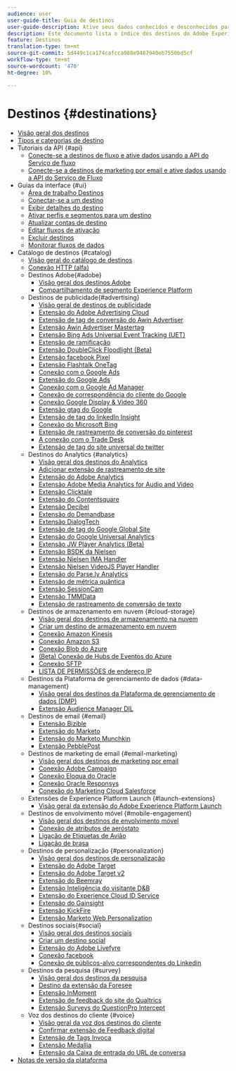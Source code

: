 ```yaml
---
audience: user
user-guide-title: Guia de destinos
user-guide-description: Ative seus dados conhecidos e desconhecidos para campanhas de marketing entre canais, campanhas por email, publicidade direcionada e muitos outros casos de uso.
description: Este documento lista o índice dos destinos do Adobe Experience Platform
feature: Destinos
translation-type: tm+mt
source-git-commit: 5d449c1ca174cafcca988e9487940eb7550bd5cf
workflow-type: tm+mt
source-wordcount: '470'
ht-degree: 10%

---
```



# Destinos {#destinations}

* [Visão geral dos destinos](./home.md)
* [Tipos e categorias de destino](./destination-types.md)
* Tutoriais da API {#api}
   * [Conecte-se a destinos de fluxo e ative dados usando a API do Serviço de fluxo](./api/streaming-destinations.md)
   * [Conecte-se a destinos de marketing por email e ative dados usando a API do Serviço de Fluxo](./api/email-marketing.md)
* Guias da interface {#ui}
   * [Área de trabalho Destinos](./ui/destinations-workspace.md)
   * [Conectar-se a um destino](./ui/connect-destination.md)
   * [Exibir detalhes do destino](./ui/destination-details-page.md)
   * [Ativar perfis e segmentos para um destino](./ui/activate-destinations.md)
   * [Atualizar contas de destino](./ui/update-accounts.md)
   * [Editar fluxos de ativação](./ui/edit-activation.md)
   * [Excluir destinos](./ui/delete-destinations.md)
   * [Monitorar fluxos de dados](./ui/monitor-dataflows.md)
* Catálogo de destinos {#catalog}
   * [Visão geral do catálogo de destinos](./catalog/overview.md)
   * [ Conexão HTTP (alfa)](./catalog/http-destination.md)
   * Destinos Adobe{#adobe}
      * [Visão geral dos destinos Adobe](./catalog/adobe/overview.md)
      * [Compartilhamento de segmento Experience Platform](https://experienceleague.adobe.com/docs/audience-manager/user-guide/implementation-integration-guides/integration-experience-platform/aam-aep-audience-sharing.html)
   * Destinos de publicidade{#advertising}
      * [Visão geral de destinos de publicidade](./catalog/advertising/overview.md)
      * [Extensão do Adobe Advertising Cloud](./catalog/advertising/adobe-advertising-cloud.md)
      * [Extensão de tag de conversão do Awin Advertiser](./catalog/advertising/awin-conversiontag.md)
      * [Extensão Awin Advertiser Mastertag](./catalog/advertising/awin-mastertag.md)
      * [Extensão Bing Ads Universal Event Tracking (UET)](./catalog/advertising/bing-ads.md)
      * [Extensão de ramificação](./catalog/advertising/branch.md)
      * [Extensão DoubleClick Floodlight (Beta)](./catalog/advertising/doubleclick-floodlight.md)
      * [Extensão facebook Pixel](./catalog/advertising/facebook-pixel.md)
      * [Extensão Flashtalk OneTag](./catalog/advertising/flashtalking.md)
      * [Conexão com o Google Ads](./catalog/advertising/google-ads-destination.md)
      * [Extensão do Google Ads](./catalog/advertising/google-ads-extension.md)
      * [Conexão com o Google Ad Manager](./catalog/advertising/google-ad-manager.md)
      * [Conexão de correspondência do cliente do Google](./catalog/advertising/google-customer-match.md)
      * [Conexão Google Display &amp; Video 360](./catalog/advertising/google-dv360.md)
      * [Extensão gtag do Google](./catalog/advertising/gtag-advertising.md)
      * [Extensão de tag do linkedIn Insight](./catalog/advertising/linkedin.md)
      * [Conexão do Microsoft Bing](./catalog/advertising/bing.md)
      * [Extensão de rastreamento de conversão do pinterest](./catalog/advertising/pinterest.md)
      * [A conexão com o Trade Desk](./catalog/advertising/tradedesk.md)
      * [Extensão de tag do site universal do twitter](./catalog/advertising/twitter-uwt.md)
   * Destinos do Analytics {#analytics}
      * [Visão geral dos destinos do Analytics](./catalog/analytics/overview.md)
      * [Adicionar extensão de rastreamento de site](./catalog/analytics/adform.md)
      * [Extensão do Adobe Analytics](./catalog/analytics/adobe-analytics.md)
      * [Extensão Adobe Media Analytics for Audio and Video](./catalog/analytics/adobe-video-analytics.md)
      * [Extensão Clicktale](./catalog/analytics/clicktale.md)
      * [Extensão do Contentsquare](./catalog/analytics/contentsquare.md)
      * [Extensão Decibel](./catalog/analytics/decibel.md)
      * [Extensão do Demandbase](./catalog/analytics/demandbase.md)
      * [Extensão DialogTech](./catalog/analytics/dialogtech.md)
      * [Extensão de tag do Google Global Site](./catalog/analytics/gtag-analytics.md)
      * [Extensão do Google Universal Analytics](./catalog/analytics/google-universal-analytics.md)
      * [Extensão JW Player Analytics (Beta)](./catalog/analytics/jw-player-analytics.md)
      * [Extensão BSDK da Nielsen](./catalog/analytics/nielsen-bsdk.md)
      * [Extensão Nielsen IMA Handler](./catalog/analytics/nielsen-ima.md)
      * [Extensão Nielsen VideoJS Player Handler](./catalog/analytics/nielsen-videojs.md)
      * [Extensão do Parse.ly Analytics](./catalog/analytics/parsely.md)
      * [Extensão de métrica quântica](./catalog/analytics/quantum-metric.md)
      * [Extensão SessionCam](./catalog/analytics/sessioncam.md)
      * [Extensão TMMData](./catalog/analytics/tmmdata.md)
      * [Extensão de rastreamento de conversão de texto](./catalog/analytics/yext.md)
   * Destinos de armazenamento em nuvem {#cloud-storage}
      * [Visão geral dos destinos de armazenamento na nuvem](./catalog/cloud-storage/overview.md)
      * [Criar um destino de armazenamento em nuvem](./catalog/cloud-storage/workflow.md)
      * [Conexão Amazon Kinesis](./catalog/cloud-storage/amazon-kinesis.md)
      * [Conexão Amazon S3](./catalog/cloud-storage/amazon-s3.md)
      * [Conexão Blob do Azure](./catalog/cloud-storage/azure-blob.md)
      * [(Beta) Conexão de Hubs de Eventos do Azure](./catalog/cloud-storage/azure-event-hubs.md)
      * [Conexão SFTP](./catalog/cloud-storage/sftp.md)
      * [LISTA DE PERMISSÕES de endereço IP](./catalog/cloud-storage/ip-address-allow-list.md)
   * Destinos da Plataforma de gerenciamento de dados {#data-management}
      * [Visão geral dos destinos da Plataforma de gerenciamento de dados (DMP)](./catalog/data-management/overview.md)
      * [Extensão Audience Manager DIL](./catalog/data-management/aam-dil-extension.md)
   * Destinos de email {#email}
      * [Extensão Bizible](./catalog/email/bizible.md)
      * [Extensão do Marketo](./catalog/email/marketo.md)
      * [Extensão do Marketo Munchkin](./catalog/email/marketo-munchkin.md)
      * [Extensão PebblePost](./catalog/email/pebblepost.md)
   * Destinos de marketing de email {#email-marketing}
      * [Visão geral dos destinos de marketing por email](./catalog/email-marketing/overview.md)
      * [Conexão Adobe Campaign](./catalog/email-marketing/adobe-campaign.md)
      * [Conexão Eloqua do Oracle](./catalog/email-marketing/oracle-eloqua.md)
      * [Conexão Oracle Responsys](./catalog/email-marketing/oracle-responsys.md)
      * [Conexão do Marketing Cloud Salesforce](./catalog/email-marketing/salesforce-marketing-cloud.md)
   * Extensões de Experience Platform Launch {#launch-extensions}
      * [Visão geral da extensão do Adobe Experience Platform Launch](./catalog/launch-extensions/overview.md)
   * Destinos de envolvimento móvel {#mobile-engagement}
      * [Visão geral dos destinos de envolvimento móvel](./catalog/mobile-engagement/overview.md)
      * [Conexão de atributos de aeróstato](./catalog/mobile-engagement/airship-attributes.md)
      * [Ligação de Etiquetas de Avião](./catalog/mobile-engagement/airship-tags.md)
      * [Ligação de brasa](./catalog/mobile-engagement/braze.md)
   * Destinos de personalização {#personalization}
      * [Visão geral dos destinos de personalização](./catalog/personalization/overview.md)
      * [Extensão do Adobe Target](./catalog/personalization/adobe-target.md)
      * [Extensão do Adobe Target v2](./catalog/personalization/adobe-target-v2.md)
      * [Extensão do Beemray](./catalog/personalization/beemray.md)
      * [Extensão Inteligência do visitante D&amp;B](./catalog/personalization/dnb.md)
      * [Extensão do Experience Cloud ID Service](./catalog/personalization/adobe-ecid.md)
      * [Extensão do Gainsight](./catalog/personalization/gainsight.md)
      * [Extensão KickFire](./catalog/personalization/kickfire.md)
      * [Extensão Marketo Web Personalization](./catalog/personalization/marketo-web-personalization.md)
   * Destinos sociais{#social}
      * [Visão geral dos destinos sociais](./catalog/social/overview.md)
      * [Criar um destino social](./catalog/social/workflow.md)
      * [Extensão do Adobe Livefyre](./catalog/social/adobe-livefyre.md)
      * [Conexão facebook](./catalog/social/facebook.md)
      * [Conexão de públicos-alvo correspondentes do Linkedin](./catalog/social/linkedin.md)
   * Destinos da pesquisa {#survey}
      * [Visão geral dos destinos da pesquisa](./catalog/survey/overview.md)
      * [Destino da extensão da Foresee](./catalog/survey/foresee.md)
      * [Extensão InMoment](./catalog/survey/inmoment.md)
      * [Extensão de feedback do site do Qualtrics](./catalog/survey/qualtrics.md)
      * [Extensão Surveys do QuestionPro Intercept](./catalog/survey/web-intercept-surveys.md)
   * Voz dos destinos do cliente {#voice}
      * [Visão geral da voz dos destinos do cliente](./catalog/voice/overview.md)
      * [Confirmar extensão de Feedback digital](./catalog/voice/confirmit-digital-feedback.md)
      * [Extensão de Tags Invoca](./catalog/voice/invoca.md)
      * [Extensão Medallia](./catalog/voice/medallia.md)
      * [Extensão da Caixa de entrada do URL de conversa](./catalog/voice/talkurl.md)
* [Notas de versão da plataforma](https://www.adobe.com/go/platform-release-notes-en)